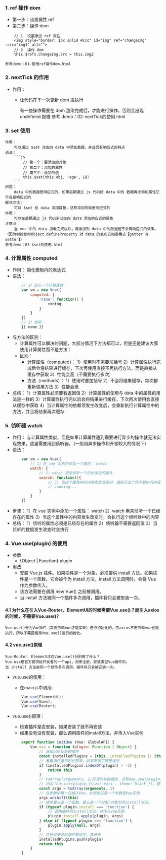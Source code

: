 ### 1. ref 操作 dom
-   第一步：设置属性 ref
-   第二步：操作 dom
```javasscript
    // 1. 设置添加 ref 属性
    <img style="border: 1px solid #ccc" id="img" ref="changeImg" :src="img1" alt="">
    // 2. 操作 dom
    this.$refs.changeImg.src = this.img2
```
    参考demo：01-使用ref操作dom.html

### 2. nextTick 的作用
-   作用：
    +   让代码在下一次更新 dom 进执行
    
        有一些操作需要在 dom 渲染完成后，才能进行操作，否则会出现 undefined 报错
        参考 demo：02-nextTick的使用.html

### 3. set 使用
    作用：
        可以通过 $set 动态向 data 中添加数据，并且具有响应式的特点   
    语法：
        ```js
            // 第一个：要添加的对象
            // 第二个：添加的属性
            // 第三个：添加的值
            this.$set(this.obj, 'age', 18)
        ```
    问题：
        data 中的数据是响应式的，如果后期通过 js 代码给 data 中的 数据再次添加属性它不会是响应式的
    解决方法：
        可以 $set 给 data 添加数据，这样添加的就是响应式的
    作用： 
        可以在后期通过 js 代码来动态向 data 添加响应式的属性
    注意点：
        当 vue 中的 data 加载完成以后，再添加到 data 中的数据是不会有响应式的效果。（因为初始化时Object.defineProperty 对 data 的发布订阅者模式【getter 与 setter】）
    参考demo：03-$set的使用.html  

### 4. 计算属性 computed
-   作用：
    简化模板内的表达式
-   语法：
    ```js
        // 1）定义一个计算属性：
        var vm = new Vue({
            computed: {
                'name': function() {
                    coding
                }
            }
        })
        // 2）使用：
        {{ name }}
    ```
-   与方法的区别：
    +   计算属性可以解决的问题，大部分情况下方法都可以，但是还是建议大家使用计算属性而不是方法：
    +   区别：
        +   计算属性（computed）：
            1）使用时不需要加括号
            2）计算属性执行完成后会将结果进行缓存，下次再使用直接不再执行方法，而是直接从缓存中获取
            3）性能会高（不需要执行多次）
        +   方法（methods）：
            1）使用时要加括号
            2）不会将结果缓存，每次都重新调用方法
            3）性能会低
-    总结：
        1）计算属性必须要有返回值
        2）计算属性的使用与 data 中的属性的用法是一样的
        3）计算属性执行完以后会将结果进行缓存，下次再次使用会直接从缓存中获取
        4）当计算属性的依赖项发生改变后，会重新执行计算属性中的方法，并且将结果再次缓存

### 5. 侦听器 watch
-   作用：
        与计算属性类似，但是如果计算属性遇到需要进行异步的操作就无法实现效果，这里需要用到侦听器。（一般用异步操作和开销较大的情况下）
-   语法：
    ```js
        var vm = new Vue({
            // 1）在 vue 实例中添加一个属性： watch
            watch: {
                // 2）watch 用来侦听一个已经存在的属性
                search: function(){
                    // 3) 当这个属性中的内容发生改变时，会执行这个侦听器中的内容
                    // codeing...
                }
            }
        })
    ```
-   步骤：
        1）在 vue 实例中添加一个属性： watch
        2）watch 用来侦听一个已经存在的属性
        3）当这个属性中的内容发生改变时，会执行这个侦听器中的内容
-   总结：
        1）侦听的属性必须是已经存在的属性
        2）侦听器不需要返回值
        3）当侦听的数据发生改变时会执行



### 4. Vue.use(plugin) 的使用
-   参数
    +   {Object | Function} plugin
-   用法
    +   安装 Vue.js 插件。如果插件是一个对象，必须提供 install 方法。如果插件是一个函数，它会被作为 install 方法。install 方法调用时，会将 Vue 作为参数传入。
    +   该方法需要在调用 new Vue() 之前被调用。
    +   当 install 方法被同一个插件多次调用，插件将只会被安装一次。

####   4.1 为什么在引入Vue-Router、ElementUI的时候需要Vue.use()？而引入axios的时候，不需要Vue.use()?
    Vue.use()是为Vue插件（需要依赖vue才能实现）进行初始化的，而axios不用依赖vue也能执行，所以不需要使用Vue.use()进行初始化。

####   4.2 vue.use()原理
    Vue-Router、ElementUI在Vue.use()分别做了什么？
    Vue.use是官方提供给开发者的一个api，用来注册、安装类型Vue插件的。
    当 install 方法被同一个插件多次调用，插件将只会被安装一次。

-   vue.use的使用：
    +   在main.js中调用:
    ```js
        Vue.use(ElementUi);
        Vue.use(Vuex);
        Vue.use(Router);
    ```

-   vue.use()原理：
    +   检查插件是否安装，如果安装了就不再安装
    +   如果没有没有安装，那么调用插件的install方法，并传入Vue实例
    ```js
        export function initUse (Vue: GlobalAPI) {
            Vue.use = function (plugin: Function | Object) {
                // 获取已经安装的插件
                const installedPlugins = (this._installedPlugins || (this._installedPlugins = []))
                // 看看插件是否已经安装，如果安装了直接返回
                if (installedPlugins.indexOf(plugin) > -1) {
                    return this
                }
                // toArray(arguments, 1)实现的功能就是，获取Vue.use(plugin,xx,xx)中的其他参数。
                // 比如 Vue.use(plugin,{size:'mini', theme:'black'})，就会回去到plugin意外的参数
                const args = toArray(arguments, 1)
                // 在参数中第一位插入Vue，从而保证第一个参数是Vue实例
                args.unshift(this)
                // 插件要么是一个函数，要么是一个对象(对象包含install方法)
                if (typeof plugin.install === 'function') {
                    // 调用插件的install方法，并传入Vue实例
                    plugin.install.apply(plugin, args)
                } else if (typeof plugin === 'function') {
                    plugin.apply(null, args)
                }
                // 在已经安装的插件数组中，放进去
                installedPlugins.push(plugin)
                return this
            }
        }
    ```
